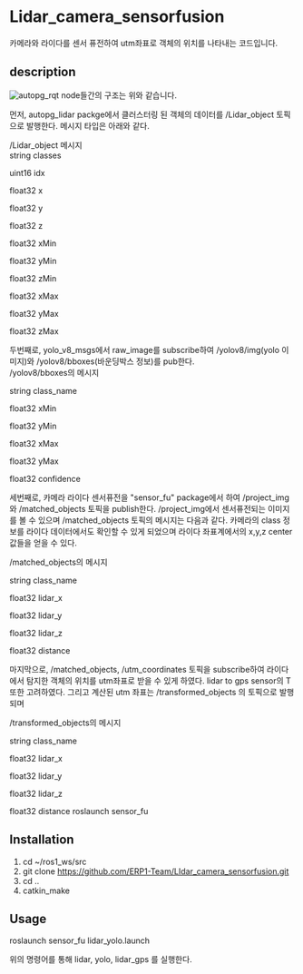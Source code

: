 # Lidar_camera_sensorfusion
카메라와 라이다를 센서 퓨전하여 utm좌표로 객체의 위치를 나타내는 코드입니다.
## description

![autopg_rqt](https://github.com/ERP1-Team/LIdar_camera_sensorfusion/assets/140485388/8f3a9114-54d2-4612-8c58-449ec05884c3)
node들간의 구조는 위와 같습니다. 

먼저, autopg_lidar packge에서 클러스터링 된 객체의 데이터를 /Lidar_object 토픽으로 발행한다. 메시지 타입은 아래와 같다.

<summary>
/Lidar_object 메시지
</summary>
string classes

uint16 idx

float32 x

float32 y

float32 z

float32 xMin

float32 yMin

float32 zMin

float32 xMax

float32 yMax

float32 zMax
</details>
두번째로, yolo_v8_msgs에서 raw_image를 subscribe하여 /yolov8/img(yolo 이미지)와 /yolov8/bboxes(바운딩박스 정보)를 pub한다. 

<summary>
/yolov8/bboxes의 메시지
  
</summary>

string class_name

float32 xMin

float32 yMin

float32 xMax

float32 yMax

float32 confidence

</details>
</details>
세번째로, 카메라 라이다 센서퓨전을 "sensor_fu" package에서 하여 /project_img와 /matched_objects 토픽을 publish한다. /project_img에서 센서퓨전되는 이미지를 볼 수 있으며 /matched_objects 토픽의 메시지는 다음과 같다. 카메라의 class 정보를 라이다 데이터에서도 확인할 수 있게 되었으며 라이다 좌표계에서의 x,y,z center 값들을 얻을 수 있다. 


<summary>
  
/matched_objects의 메시지
  
</summary>

string class_name

float32 lidar_x

float32 lidar_y

float32 lidar_z

float32 distance


</details>

</details>
마지막으로, /matched_objects, /utm_coordinates 토픽을 subscribe하여 라이다에서 탐지한 객체의 위치를 utm좌표로 받을 수 있게 하였다. lidar to gps sensor의 T 또한 고려하였다. 그리고 계산된 utm 좌표는 
/transformed_objects 의 토픽으로 발행되며 

<summary>
  
/transformed_objects의 메시지
  
</summary>

string class_name

float32 lidar_x

float32 lidar_y

float32 lidar_z

float32 distance
roslaunch sensor_fu 

</details>
      
## Installation
1. cd ~/ros1_ws/src
2. git clone https://github.com/ERP1-Team/LIdar_camera_sensorfusion.git
3. cd ..
4. catkin_make

## Usage
roslaunch sensor_fu lidar_yolo.launch 

위의 명령어를 통해 lidar, yolo, lidar_gps 를 실행한다. 
